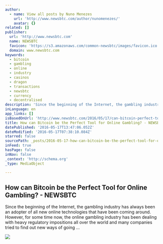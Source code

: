 ```yaml
---
author:
  - name: View all posts by Nuno Menezes
    url: 'http://www.newsbtc.com/author/nunomenezes/'
    avatar: {}
related: []
publisher:
  url: 'http://www.newsbtc.com'
  name: NEWSBTC
  favicon: 'https://s3.amazonaws.com/common-newsbtc/images/favicon.ico'
  domain: www.newsbtc.com
keywords:
  - bitcoin
  - gambling
  - online
  - industry
  - casinos
  - dragon
  - transactions
  - newsbtc
  - currency
  - decentralised
description: 'Since the beginning of the Internet, the gambling industry has always been an adopter of all new online technologies that have been coming around. However, for some time now, the online gambling industry has been dealing with heavy regulatory impositions all over the world and many companies tried to find out new ways of going ...'
inLanguage: en
app_links: []
isBasedOnUrl: 'http://www.newsbtc.com/2016/05/17/can-bitcoin-perfect-tool-online-gambling/'
title: How can Bitcoin be the Perfect Tool for Online Gambling? - NEWSBTC
datePublished: '2016-05-17T13:47:06.052Z'
dateModified: '2016-05-17T07:38:10.084Z'
starred: false
sourcePath: _posts/2016-05-17-how-can-bitcoin-be-the-perfect-tool-for-online-gambling-n.md
inFeed: true
hasPage: false
inNav: false
_context: 'http://schema.org'
_type: MediaObject

---
```

<article style=""><h1>How can Bitcoin be the Perfect Tool for Online Gambling? - NEWSBTC</h1><p>Since the beginning of the Internet, the gambling industry has always been an adopter of all new online technologies that have been coming around. However, for some time now, the online gambling industry has been dealing with heavy regulatory impositions all over the world and many companies tried to find out new ways of going ...</p><img src="http://s3.amazonaws.com/main-newsbtc-images/2016/05/17031148/casino.jpg" /></article>